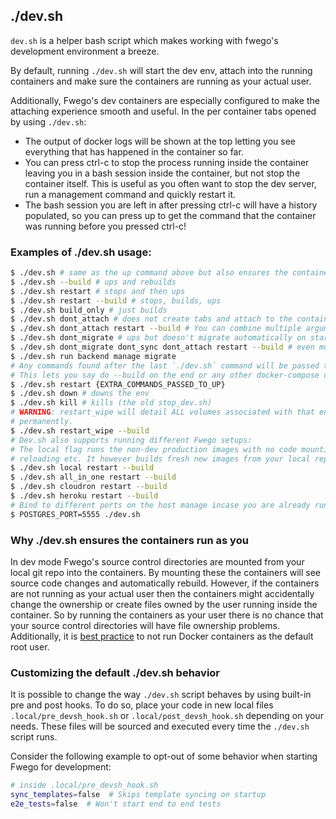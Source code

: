 ## ./dev.sh

`dev.sh` is a helper bash script which makes working with fwego's development
environment a breeze.

By default, running `./dev.sh` will start the dev env, attach into the running
containers and make sure the containers are running as your actual user.

Additionally, Fwego's dev containers are especially configured to make the attaching
experience smooth and useful. In the per container tabs opened by using `./dev.sh`:

* The output of docker logs will be shown at the top letting you see everything that has
  happened in the container so far.
* You can press ctrl-c to stop the process running inside the container leaving you in a
  bash session inside the container, but not stop the container itself. This is useful
  as you often want to stop the dev server, run a management command and quickly restart
  it.
* The bash session you are left in after pressing ctrl-c will have a history populated,
  so you can press up to get the command that the container was running before you
  pressed ctrl-c!

### Examples of ./dev.sh usage:

```bash
$ ./dev.sh # same as the up command above but also ensures the containers run as the running user!
$ ./dev.sh --build # ups and rebuilds
$ ./dev.sh restart # stops and then ups
$ ./dev.sh restart --build # stops, builds, ups
$ ./dev.sh build_only # just builds
$ ./dev.sh dont_attach # does not create tabs and attach to the containers at the end
$ ./dev.sh dont_attach restart --build # You can combine multiple arguments like so
$ ./dev.sh dont_migrate # ups but doesn't migrate automatically on startup
$ ./dev.sh dont_migrate dont_sync dont_attach restart --build # even more flags!
$ ./dev.sh run backend manage migrate
# Any commands found after the last `./dev.sh` command will be passed to the `docker-compose up` call made by dev.sh
# This lets you say do --build on the end or any other docker-compose commands using dev.sh!
$ ./dev.sh restart {EXTRA_COMMANDS_PASSED_TO_UP}  
$ ./dev.sh down # downs the env
$ ./dev.sh kill # kills (the old stop_dev.sh)
# WARNING: restart_wipe will detail ALL volumes associated with that environment 
# permanently. 
$ ./dev.sh restart_wipe --build
# Dev.sh also supports running different Fwego setups:
# The local flag runs the non-dev production images with no code mounting + hot 
# reloading etc. It however builds fresh new images from your local repo.
$ ./dev.sh local restart --build
$ ./dev.sh all_in_one restart --build
$ ./dev.sh cloudron restart --build
$ ./dev.sh heroku restart --build
# Bind to different ports on the host manage incase you are already running them and they clash! (also works with just docker-compose up)
$ POSTGRES_PORT=5555 ./dev.sh
```

### Why ./dev.sh ensures the containers run as you

In dev mode Fwego's source control directories are mounted from your local git repo
into the containers. By mounting these the containers will see source code changes and
automatically rebuild. However, if the containers are not running as your actual user
then the containers might accidentally change the ownership or create files owned by the
user running inside the container. So by running the containers as your user there is no
chance that your source control directories will have file ownership problems.
Additionally, it
is [best practice](https://medium.com/@mccode/processes-in-containers-should-not-run-as-root-2feae3f0df3b)
to not run Docker containers as the default root user.

### Customizing the default ./dev.sh behavior

It is possible to change the way `./dev.sh` script behaves by using built-in pre and post hooks. To do so, place your code in new local files `.local/pre_devsh_hook.sh` or `.local/post_devsh_hook.sh` depending on your needs. These files will be sourced and executed every time the `./dev.sh` script runs.

Consider the following example to opt-out of some behavior when starting Fwego for development:

```bash
# inside .local/pre_devsh_hook.sh
sync_templates=false  # Skips template syncing on startup
e2e_tests=false  # Won't start end to end tests
```
